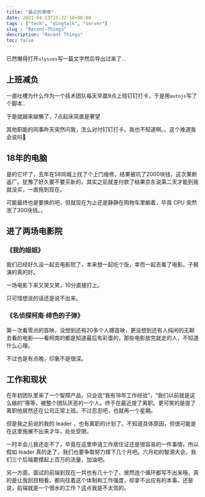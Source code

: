 ```yaml
---
title: "最近的事情"
date: 2021-04-23T15:32:18+08:00
tags : ["tech", "dingtalk", "server"]
slug : "Recent-Things"
description: "Recent Things"
toc: false
---
```


已然懒得打开`ulysses`写一篇文字然后导出过来了...

## 上班减负

一直吐槽为什么作为一个技术团队每天早晨9点上班钉钉打卡，于是用`autojs`写了个脚本..

于是就越来越懒了，7点起床简直是奢望

其他职能的同事昨天突然问我，怎么对付钉钉打卡。我也不知道啊。。这个难道我会说吗🤔️

## 18年的电脑

是的它坏了，去年在58同城上找了个上门维修，结果被坑了2000块钱，这次果断返厂。犹豫了好久要不要买新的，其实之前就差付款了结果京东说第二天才能到我就没买，一直拖到现在。

可能最终也是要换的吧，但就现在为止还是静静在购物车里躺着，毕竟 CPU 突然涨了300块钱。。

## 进了两场电影院

### 《我的姐姐》

我们已经好久没一起去电影院了，本来想一起吃个饭，幸而一起去看了电影。子枫演的真的好。

一场电影下来又哭又笑，10分直接打上。

只可惜想说的话还是说不出来。

### 《名侦探柯南·绯色的子弹》

第一次看零点的首映，没想到还有20多个人蹲首映，更没想到还有人纯闲的无聊去看的电影——看柯南的都是知道最后有彩蛋的，那些电影放完就走的人，不知道什么心理。

不过也是有点晚，印象不是很深。

## 工作和现状

在年初团队里来了一个智障产品，只会说“我有18年工作经验”，“我们以前就是这么做的”等等，被整个团队厌恶的一个人。终于在最近提了离职。更可笑的是提了离职他居然还在公司正常上班。不过忍忍吧，也就再一个星期。

但是我之前说的我的 leader ，也有离职的计划了。不知道具体原因，但很可能是在这里施展不出来才华，处处受限。

一时半会儿我还走不了，毕竟在这里申请工作居住证还是很容易的一件事情。所以假如 leader 真的走了，我们也要争取努力撑下几个月吧。六月初的智源大会，我们三个后端要撑起上百万的流量，加油吧。

另一方面，面试的前端到现在一共也有几十个了，居然连个循环都写不出来哦，真的是让我刮目相看。都向往着这个体制和工作强度，却拿不出应有的本事，还是说，前端就是一个很水的工作？这点我是不太信的。
